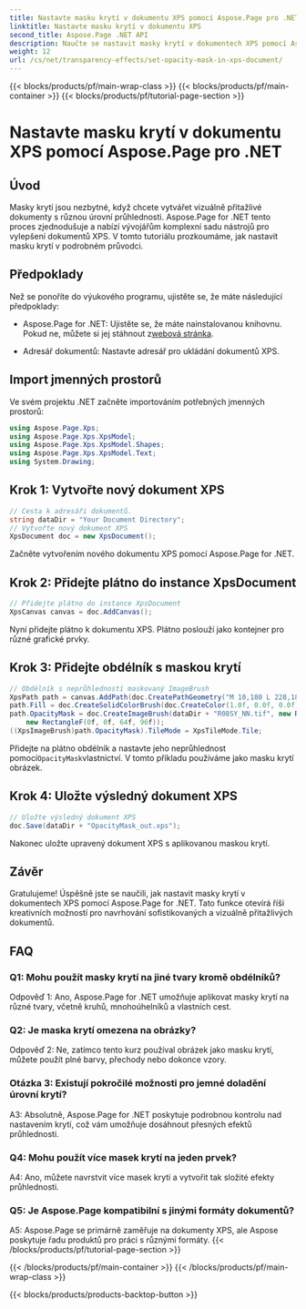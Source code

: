 ```yaml
---
title: Nastavte masku krytí v dokumentu XPS pomocí Aspose.Page pro .NET
linktitle: Nastavte masku krytí v dokumentu XPS
second_title: Aspose.Page .NET API
description: Naučte se nastavit masky krytí v dokumentech XPS pomocí Aspose.Page for .NET. Vylepšete estetiku dokumentu bez námahy.
weight: 12
url: /cs/net/transparency-effects/set-opacity-mask-in-xps-document/
---
```


{{< blocks/products/pf/main-wrap-class >}}
{{< blocks/products/pf/main-container >}}
{{< blocks/products/pf/tutorial-page-section >}}

# Nastavte masku krytí v dokumentu XPS pomocí Aspose.Page pro .NET

## Úvod

Masky krytí jsou nezbytné, když chcete vytvářet vizuálně přitažlivé dokumenty s různou úrovní průhlednosti. Aspose.Page for .NET tento proces zjednodušuje a nabízí vývojářům komplexní sadu nástrojů pro vylepšení dokumentů XPS. V tomto tutoriálu prozkoumáme, jak nastavit masku krytí v podrobném průvodci.

## Předpoklady

Než se ponoříte do výukového programu, ujistěte se, že máte následující předpoklady:

-  Aspose.Page for .NET: Ujistěte se, že máte nainstalovanou knihovnu. Pokud ne, můžete si jej stáhnout z[webová stránka](https://releases.aspose.com/page/net/).

- Adresář dokumentů: Nastavte adresář pro ukládání dokumentů XPS.

## Import jmenných prostorů

Ve svém projektu .NET začněte importováním potřebných jmenných prostorů:

```csharp
using Aspose.Page.Xps;
using Aspose.Page.Xps.XpsModel;
using Aspose.Page.Xps.XpsModel.Shapes;
using Aspose.Page.Xps.XpsModel.Text;
using System.Drawing;
```

## Krok 1: Vytvořte nový dokument XPS

```csharp
// Cesta k adresáři dokumentů.
string dataDir = "Your Document Directory";
// Vytvořte nový dokument XPS
XpsDocument doc = new XpsDocument();
```

Začněte vytvořením nového dokumentu XPS pomocí Aspose.Page for .NET.

## Krok 2: Přidejte plátno do instance XpsDocument

```csharp
// Přidejte plátno do instance XpsDocument
XpsCanvas canvas = doc.AddCanvas();
```

Nyní přidejte plátno k dokumentu XPS. Plátno poslouží jako kontejner pro různé grafické prvky.

## Krok 3: Přidejte obdélník s maskou krytí

```csharp
// Obdélník s neprůhledností maskovaný ImageBrush
XpsPath path = canvas.AddPath(doc.CreatePathGeometry("M 10,180 L 228,180 228,285 10,285"));
path.Fill = doc.CreateSolidColorBrush(doc.CreateColor(1.0f, 0.0f, 0.0f));
path.OpacityMask = doc.CreateImageBrush(dataDir + "R08SY_NN.tif", new RectangleF(0f, 0f, 128f, 192f),
    new RectangleF(0f, 0f, 64f, 96f));
((XpsImageBrush)path.OpacityMask).TileMode = XpsTileMode.Tile;
```

 Přidejte na plátno obdélník a nastavte jeho neprůhlednost pomocí`OpacityMask`vlastnictví. V tomto příkladu používáme jako masku krytí obrázek.

## Krok 4: Uložte výsledný dokument XPS

```csharp
// Uložte výsledný dokument XPS
doc.Save(dataDir + "OpacityMask_out.xps");
```

Nakonec uložte upravený dokument XPS s aplikovanou maskou krytí.

## Závěr

Gratulujeme! Úspěšně jste se naučili, jak nastavit masky krytí v dokumentech XPS pomocí Aspose.Page for .NET. Tato funkce otevírá říši kreativních možností pro navrhování sofistikovaných a vizuálně přitažlivých dokumentů.

## FAQ

### Q1: Mohu použít masky krytí na jiné tvary kromě obdélníků?

Odpověď 1: Ano, Aspose.Page for .NET umožňuje aplikovat masky krytí na různé tvary, včetně kruhů, mnohoúhelníků a vlastních cest.

### Q2: Je maska krytí omezena na obrázky?

Odpověď 2: Ne, zatímco tento kurz používal obrázek jako masku krytí, můžete použít plné barvy, přechody nebo dokonce vzory.

### Otázka 3: Existují pokročilé možnosti pro jemné doladění úrovní krytí?

A3: Absolutně, Aspose.Page for .NET poskytuje podrobnou kontrolu nad nastavením krytí, což vám umožňuje dosáhnout přesných efektů průhlednosti.

### Q4: Mohu použít více masek krytí na jeden prvek?

A4: Ano, můžete navrstvit více masek krytí a vytvořit tak složité efekty průhlednosti.

### Q5: Je Aspose.Page kompatibilní s jinými formáty dokumentů?

A5: Aspose.Page se primárně zaměřuje na dokumenty XPS, ale Aspose poskytuje řadu produktů pro práci s různými formáty.
{{< /blocks/products/pf/tutorial-page-section >}}

{{< /blocks/products/pf/main-container >}}
{{< /blocks/products/pf/main-wrap-class >}}

{{< blocks/products/products-backtop-button >}}
